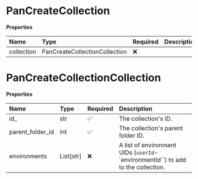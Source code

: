 # PanCreateCollection

**Properties**

| Name       | Type                          | Required | Description |
| :--------- | :---------------------------- | :------- | :---------- |
| collection | PanCreateCollectionCollection | ❌       |             |

# PanCreateCollectionCollection

**Properties**

| Name             | Type      | Required | Description                                                                      |
| :--------------- | :-------- | :------- | :------------------------------------------------------------------------------- |
| id\_             | str       | ✅       | The collection's ID.                                                             |
| parent_folder_id | int       | ✅       | The collection's parent folder ID.                                               |
| environments     | List[str] | ❌       | A list of environment UIDs (`userId`-`environmentId``) to add to the collection. |
